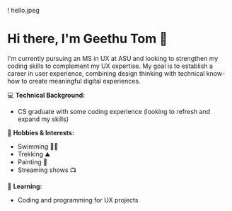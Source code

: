 


<!--
**gtom-asu/gtom-asu** is a ✨ _special_ ✨ repository because its `README.md` (this file) appears on your GitHub profile.

Here are some ideas to get you started:

- 🔭 I’m currently working on ...
- 🌱 I’m currently learning ...
- 👯 I’m looking to collaborate on ...
- 🤔 I’m looking for help with ...
- 💬 Ask me about ...
- 📫 How to reach me: ...
- 😄 Pronouns: ...
- ⚡ Fun fact: ...
-->

! hello.jpeg

# Hi there, I'm Geethu Tom 👋

I'm currently pursuing an MS in UX at ASU and looking to strengthen my coding skills to complement my UX expertise. My goal is to establish a career in user experience, combining design thinking with technical know-how to create meaningful digital experiences.

💻 **Technical Background:**  
- CS graduate with some coding experience (looking to refresh and expand my skills)

🎨 **Hobbies & Interests:**  
- Swimming 🏊‍♀️  
- Trekking ⛰️  
- Painting 🎨  
- Streaming shows 📺

🌱 **Learning:**  
- Coding and programming for UX projects
